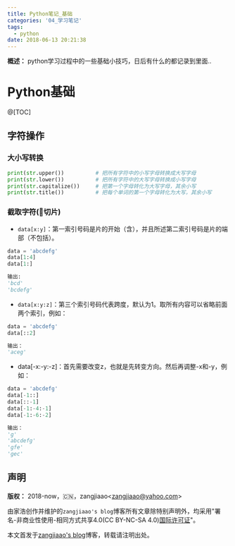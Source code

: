 ```yaml
---
title: Python笔记_基础
categories: '04_学习笔记'
tags:
  - python
date: 2018-06-13 20:21:38
---
```


**概述：** python学习过程中的一些基础小技巧，日后有什么的都记录到里面..

<!-- more -->

# Python基础

@[TOC]

## 字符操作

### 大小写转换

``` python
print(str.upper())          # 把所有字符中的小写字母转换成大写字母
print(str.lower())          # 把所有字符中的大写字母转换成小写字母
print(str.capitalize())     # 把第一个字母转化为大写字母，其余小写
print(str.title())          # 把每个单词的第一个字母转化为大写，其余小写 
```

### 截取字符(切片)

- `data[x:y]`：第一索引号码是片的开始（含），并且所述第二索引号码是片的端部（不包括）。

``` python
data = 'abcdefg'
data[1:4]
data[1:]

输出:
'bcd'
'bcdefg'
```

- `data[x:y:z]`：第三个索引号码代表跨度，默认为1。取所有内容可以省略前面两个索引，例如：

``` python
data = 'abcdefg'
data[::2]

输出：
'aceg'
```

- data[-x:-y:-z]：首先需要改变z，也就是先转变方向。然后再调整-x和-y，例如：

``` python
data = 'abcdefg'
data[-1::]
data[::-1]
data[-1:-4:-1]
data[-1:-6:-2]

输出：
'g'
'abcdefg'
'gfe'
'gec'
```

## 声明

**版权：** 2018-now，:cn:，zangjiaao\<zangjiaao@yahoo.com>

由家浩创作并维护的`zangjiaao's blog`博客所有文章除特别声明外，均采用"署名-非商业性使用-相同方式共享4.0(CC BY-NC-SA 4.0)[国际许可证](https://creativecommons.org/licenses/by-nc-sa/4.0/deed.zh)"。

本文首发于[zangjiaao's blog](https://blog.zangjiaao.cn/)博客，转载请注明出处。
